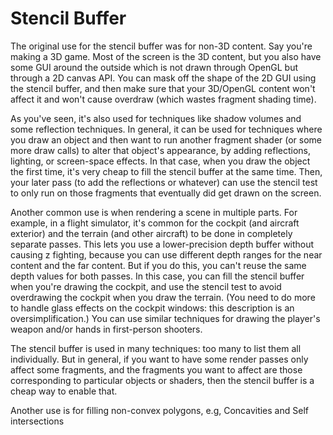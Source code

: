 # Stencil Buffer
The original use for the stencil buffer was for non-3D content. Say you're making a 3D game. Most of the screen is the 3D content, but you also have some GUI around the outside which is not drawn through OpenGL but through a 2D canvas API. You can mask off the shape of the 2D GUI using the stencil buffer, and then make sure that your 3D/OpenGL content won't affect it and won't cause overdraw (which wastes fragment shading time).

As you've seen, it's also used for techniques like shadow volumes and some reflection techniques. In general, it can be used for techniques where you draw an object and then want to run another fragment shader (or some more draw calls) to alter that object's appearance, by adding reflections, lighting, or screen-space effects. In that case, when you draw the object the first time, it's very cheap to fill the stencil buffer at the same time. Then, your later pass (to add the reflections or whatever) can use the stencil test to only run on those fragments that eventually did get drawn on the screen.

Another common use is when rendering a scene in multiple parts. For example, in a flight simulator, it's common for the cockpit (and aircraft exterior) and the terrain (and other aircraft) to be done in completely separate passes. This lets you use a lower-precision depth buffer without causing z fighting, because you can use different depth ranges for the near content and the far content. But if you do this, you can't reuse the same depth values for both passes. In this case, you can fill the stencil buffer when you're drawing the cockpit, and use the stencil test to avoid overdrawing the cockpit when you draw the terrain. (You need to do more to handle glass effects on the cockpit windows: this description is an oversimplification.) You can use similar techniques for drawing the player's weapon and/or hands in first-person shooters.

The stencil buffer is used in many techniques: too many to list them all individually. But in general, if you want to have some render passes only affect some fragments, and the fragments you want to affect are those corresponding to particular objects or shaders, then the stencil buffer is a cheap way to enable that.

Another use is for filling non-convex polygons, e.g, Concavities and Self intersections

